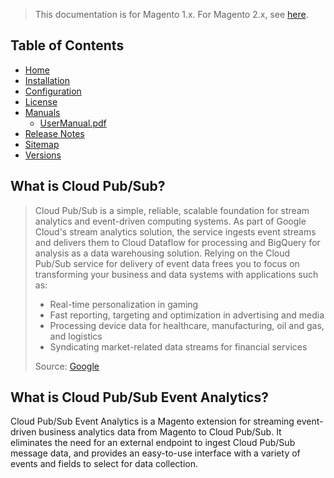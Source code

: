 <blockquote class="important">This documentation is for Magento 1.x. For Magento 2.x, see <a href="https://docs.nickolasburr.com/magento/extensions/2.x/cloudpubsubeventanalytics/latest/">here</a>.</blockquote>

## Table of Contents

- [Home](https://docs.nickolasburr.com/magento/extensions/1.x/cloudpubsubeventanalytics/latest/)
- [Installation](https://docs.nickolasburr.com/magento/extensions/1.x/cloudpubsubeventanalytics/latest/installation/)
- [Configuration](https://docs.nickolasburr.com/magento/extensions/1.x/cloudpubsubeventanalytics/latest/configuration/)
- [License](https://docs.nickolasburr.com/magento/extensions/1.x/cloudpubsubeventanalytics/LICENSE.txt)
- [Manuals](https://docs.nickolasburr.com/magento/extensions/1.x/cloudpubsubeventanalytics/latest/manuals/)
    + [UserManual.pdf](https://docs.nickolasburr.com/magento/extensions/1.x/cloudpubsubeventanalytics/latest/manuals/UserManual.pdf)
- [Release Notes](https://docs.nickolasburr.com/magento/extensions/1.x/cloudpubsubeventanalytics/RELEASE_NOTES.txt)
- [Sitemap](https://docs.nickolasburr.com/magento/extensions/1.x/cloudpubsubeventanalytics/latest/sitemap.xml)
- [Versions](https://docs.nickolasburr.com/magento/extensions/1.x/cloudpubsubeventanalytics/)

## What is Cloud Pub/Sub?

<blockquote>
  <div>
    Cloud Pub/Sub is a simple, reliable, scalable foundation for stream analytics and event-driven computing systems. As part of Google Cloud's
    stream analytics solution, the service ingests event streams and delivers them to Cloud Dataflow for processing and BigQuery for analysis as
    a data warehousing solution. Relying on the Cloud Pub/Sub service for delivery of event data frees you to focus on transforming your business
    and data systems with applications such as:
  </div>
  <ul>
    <li>Real-time personalization in gaming</li>
    <li>Fast reporting, targeting and optimization in advertising and media</li>
    <li>Processing device data for healthcare, manufacturing, oil and gas, and logistics</li>
    <li>Syndicating market-related data streams for financial services</li>
  </ul>
  <div>Source:&nbsp;<a href="https://cloud.google.com/pubsub/" target="_blank">Google</a></div>
</blockquote>

## What is Cloud Pub/Sub Event Analytics?

Cloud Pub/Sub Event Analytics is a Magento extension for streaming event-driven business analytics data from Magento to Cloud Pub/Sub. It eliminates
the need for an external endpoint to ingest Cloud Pub/Sub message data, and provides an easy-to-use interface with a variety of events and
fields to select for data collection.
